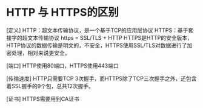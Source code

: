 # HTTP 与 HTTPS的区别
[定义]
HTTP：超文本传输协议，是一个基于TCP的应用层协议
HTTPS：基于套接字的超文本传输协议
https = SSL/TLS + HTTP
HTTPS是HTTP的安全版本，HTTP协议的数据传输是明文的，不安全，HTTPS使用SSL/TLS对数据进行了加密处理，相对来说更安全。

[端口]
HTTP使用80端口，HTTPS使用443端口

[传输速度]
HTTP只需要TCP 3次握手，而HTTPS除了TCP三次握手之外，还包含着SSL握手的9个包，总共12次握手。

[证书]
HTTPS需要用到CA证书

